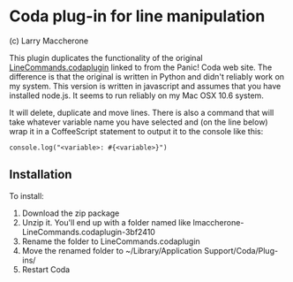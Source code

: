 # Coda plug-in for line manipulation #
(c) Larry Maccherone

This plugin duplicates the functionality of the original [LineCommands.codaplugin](http://code.google.com/p/codaplugins/downloads/list) linked to from the Panic! Coda web site. The difference is that the original is written in Python and didn't reliably work on my system. This version is written in javascript and assumes that you have installed node.js. It seems to run reliably on my Mac OSX 10.6 system.

It will delete, duplicate and move lines. There is also a command that will take whatever variable name you have selected and (on the line below) wrap it in a CoffeeScript statement to output it to the console like this:

    console.log("<variable>: #{<variable>}")

## Installation ##

To install:

1. Download the zip package
2. Unzip it. You'll end up with a folder named like lmaccherone-LineCommands.codaplugin-3bf2410
3. Rename the folder to LineCommands.codaplugin
4. Move the renamed folder to ~/Library/Application Support/Coda/Plug-ins/
5. Restart Coda